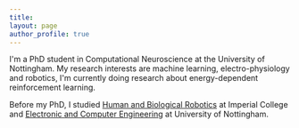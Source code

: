 ```yaml
---
title: 
layout: page
author_profile: true
---
```

<!--
<div style="margin: auto; width: 40%">  
  <p style="text-align:center; margin-top:5%; margin-bottom:0%; font-size: 140%;">
    Jiamu Jiang

  </p>
  <p style="text-align:center; margin:0%;">
    <a href="https://github.com/jiajia-404">
      {% include icon.html id="github" title="github" %}
    </a>
    &nbsp;
    <a href="https://www.linkedin.com/in/jiamu-j-6b107516a">
      {% include icon.html id="linkedin" title="linkedin" %}
    </a>
  </p>
</div>
<br style="line-height:10%;">
-->
I'm a PhD student in Computational Neuroscience at the University of Nottingham. My research interests are machine learning, electro-physiology and robotics, I'm currently doing research about energy-dependent reinforcement learning.

Before my PhD, I studied [Human and Biological Robotics](https://www.imperial.ac.uk/study/pg/bioengineering/human-and-biological-robotics-msc/) at Imperial College and [Electronic and Computer Engineering](https://www.nottingham.ac.uk/ugstudy/course/Electronic-and-Computer-Engineering-BEng) at University of Nottingham.
